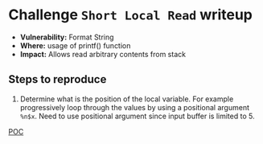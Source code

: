 # Challenge `Short Local Read` writeup

- **Vulnerability:** Format String
- **Where:** usage of printf() function
- **Impact:** Allows read arbitrary contents from stack

## Steps to reproduce

1. Determine what is the position of the local variable. For example progressively loop through the values by using a positional argument `%n$x`. Need to use positional argument since input buffer is limited to 5.

[POC](short_local_read.py)
